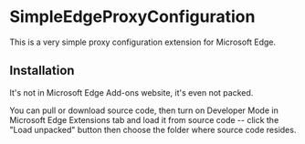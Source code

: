 # SimpleEdgeProxyConfiguration
This is a very simple proxy configuration extension for Microsoft Edge.

## Installation
It's not in Microsoft Edge Add-ons website, it's even not packed.

You can pull or download source code, then turn on Developer Mode in Microsoft Edge Extensions tab and load it from source code -- click the "Load unpacked" button then choose the folder where source code resides.
